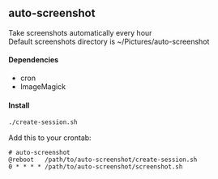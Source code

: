 ## auto-screenshot

Take screenshots automatically every hour\
Default screenshots directory is ~/Pictures/auto-screenshot

#### Dependencies

- cron
- ImageMagick

#### Install

``` sh
./create-session.sh
```

Add this to your crontab:

```
# auto-screenshot
@reboot   /path/to/auto-screenshot/create-session.sh
0 * * * * /path/to/auto-screenshot/screenshot.sh

```
